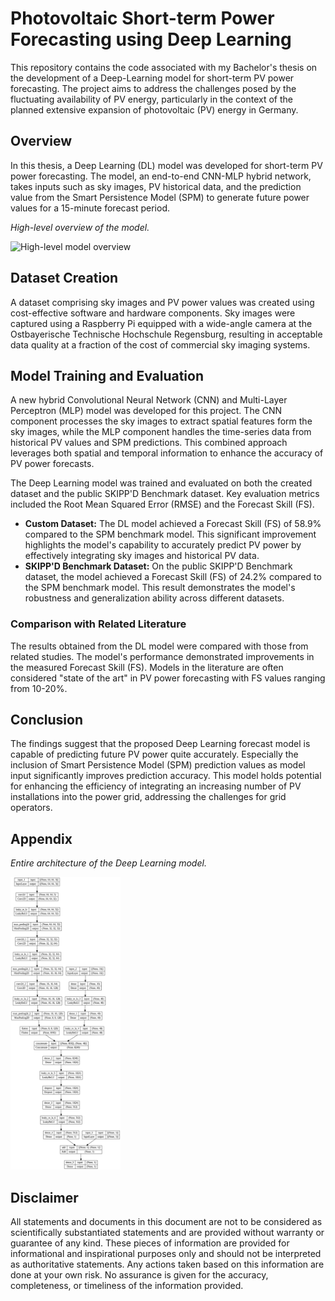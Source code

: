 # Photovoltaic Short-term Power Forecasting using Deep Learning

This repository contains the code associated with my Bachelor's thesis on the development of a Deep-Learning model for short-term PV power forecasting. The project aims to address the challenges posed by the fluctuating availability of PV energy, particularly in the context of the planned extensive expansion of photovoltaic (PV) energy in Germany.

## Overview
In this thesis, a Deep Learning (DL) model was developed for short-term PV power forecasting. The model, an end-to-end CNN-MLP hybrid network, takes inputs such as sky images, PV historical data, and the prediction value from the Smart Persistence Model (SPM) to generate future power values for a 15-minute forecast period.

*High-level overview of the model.*

<img src="reports/figures/High_level_Überblick_Model_V4.png" alt="High-level model overview" style="width:50%;">

## Dataset Creation
A dataset comprising sky images and PV power values was created using cost-effective software and hardware components. Sky images were captured using a Raspberry Pi equipped with a wide-angle camera at the Ostbayerische Technische Hochschule Regensburg, resulting in acceptable data quality at a fraction of the cost of commercial sky imaging systems.

## Model Training and Evaluation
A new hybrid Convolutional Neural Network (CNN) and Multi-Layer Perceptron (MLP) model was developed for this project. The CNN component processes the sky images to extract spatial features form the sky images, while the MLP component handles the time-series data from historical PV values and SPM predictions. This combined approach leverages both spatial and temporal information to enhance the accuracy of PV power forecasts.

The Deep Learning model was trained and evaluated on both the created dataset and the public SKIPP'D Benchmark dataset. Key evaluation metrics included the Root Mean Squared Error (RMSE) and the Forecast Skill (FS).

- **Custom Dataset:** The DL model achieved a Forecast Skill (FS) of 58.9% compared to the SPM benchmark model. This significant improvement highlights the model's capability to accurately predict PV power by effectively integrating sky images and historical PV data.
- **SKIPP'D Benchmark Dataset:** On the public SKIPP'D Benchmark dataset, the model achieved a Forecast Skill (FS) of 24.2% compared to the SPM benchmark model. This result demonstrates the model's robustness and generalization ability across different datasets.

### Comparison with Related Literature
The results obtained from the DL model were compared with those from related studies. The model's performance demonstrated improvements in the measured Forecast Skill (FS). Models in the literature are often considered "state of the art" in PV power forecasting with FS values ranging from 10-20%. 

## Conclusion
The findings suggest that the proposed Deep Learning forecast model is capable of predicting future PV power quite accurately. Especially the inclusion of Smart Persistence Model (SPM) prediction values as model input significantly improves prediction accuracy. This model holds potential for enhancing the efficiency of integrating an increasing number of PV installations into the power grid, addressing the challenges for grid operators.


## Appendix

*Entire architecture of the Deep Learning model.*

<img src="reports/figures/model_plot.png" alt="Entire DL architecture" style="width:35%;">

## Disclaimer

All statements and documents in this document are not to be considered as scientifically substantiated statements and are provided without warranty or guarantee of any kind. These pieces of information are provided for informational and inspirational purposes only and should not be interpreted as authoritative statements. Any actions taken based on this information are done at your own risk. No assurance is given for the accuracy, completeness, or timeliness of the information provided.

